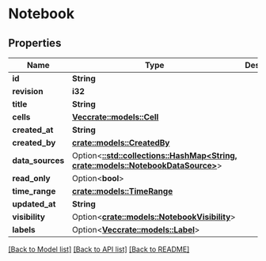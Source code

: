# Notebook

## Properties

Name | Type | Description | Notes
------------ | ------------- | ------------- | -------------
**id** | **String** |  | 
**revision** | **i32** |  | 
**title** | **String** |  | 
**cells** | [**Vec<crate::models::Cell>**](cell.md) |  | 
**created_at** | **String** |  | 
**created_by** | [**crate::models::CreatedBy**](createdBy.md) |  | 
**data_sources** | Option<[**::std::collections::HashMap<String, crate::models::NotebookDataSource>**](notebookDataSource.md)> |  | [optional]
**read_only** | Option<**bool**> |  | [optional]
**time_range** | [**crate::models::TimeRange**](timeRange.md) |  | 
**updated_at** | **String** |  | 
**visibility** | Option<[**crate::models::NotebookVisibility**](notebookVisibility.md)> |  | [optional]
**labels** | Option<[**Vec<crate::models::Label>**](label.md)> |  | [optional]

[[Back to Model list]](../README.md#documentation-for-models) [[Back to API list]](../README.md#documentation-for-api-endpoints) [[Back to README]](../README.md)



